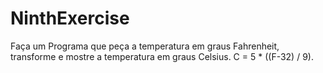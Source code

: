 # NinthExercise

Faça um Programa que peça a temperatura em graus Fahrenheit, transforme e mostre a temperatura em graus Celsius. C = 5 * ((F-32) / 9).
